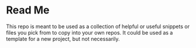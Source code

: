 # Read Me

This repo is meant to be used as a collection of helpful or useful snippets or files you pick from to copy into your own repos. It could be used as a template for a new project, but not necessarily.
